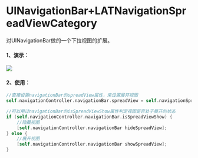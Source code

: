 # UINavigationBar+LATNavigationSpreadViewCategory

对UINavigationBar做的一个下拉视图的扩展。

#### 1、演示：

![](/Users/Later/Desktop/LATGit/LATNavigationSpreadViewDemo/UINavigationBar+LATNavigationSpreadViewCategory.gif)

#### 2、使用：

```objective-c
//直接设置navigationBar的spreadView属性，来设置展开视图
self.navigationController.navigationBar.spreadView = self.navigationSpreadView;
```
```objective-c
//可以用过navigationBar的isSpreadViewShow属性判定视图是否处于展开的状态
if (self.navigationController.navigationBar.isSpreadViewShow) {
	//隐藏视图
    [self.navigationController.navigationBar hideSpreadView];
} else {
	//展开视图
    [self.navigationController.navigationBar showSpreadView];
}
```
